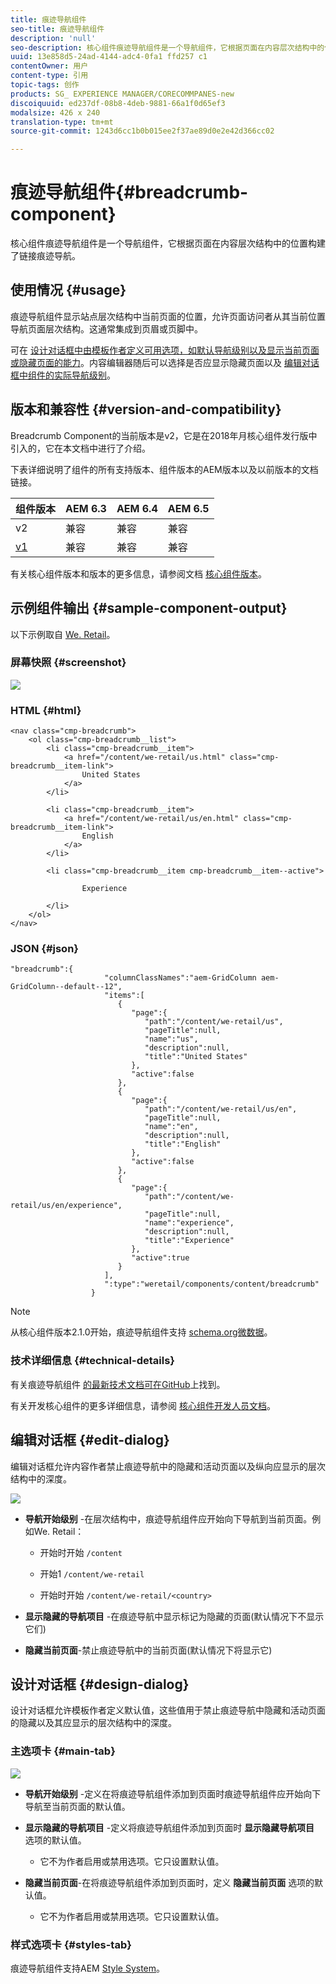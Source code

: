 ```yaml
---
title: 痕迹导航组件
seo-title: 痕迹导航组件
description: 'null'
seo-description: 核心组件痕迹导航组件是一个导航组件，它根据页面在内容层次结构中的位置构建了链接痕迹导航。
uuid: 13e858d5-24ad-4144-adc4-0fa1 ffd257 c1
contentOwner: 用户
content-type: 引用
topic-tags: 创作
products: SG_ EXPERIENCE MANAGER/CORECOMMPANES-new
discoiquuid: ed237df-08b8-4deb-9881-66a1f0d65ef3
modalsize: 426 x 240
translation-type: tm+mt
source-git-commit: 1243d6cc1b0b015ee2f37ae89d0e2e42d366cc02

---
```



# 痕迹导航组件{#breadcrumb-component}

核心组件痕迹导航组件是一个导航组件，它根据页面在内容层次结构中的位置构建了链接痕迹导航。

## 使用情况 {#usage}

痕迹导航组件显示站点层次结构中当前页面的位置，允许页面访问者从其当前位置导航页面层次结构。这通常集成到页眉或页脚中。

可在 [设计对话框中由模板作者定义可用选项，如默认导航级别以及显示当前页面或隐藏页面的能力](#design-dialog)。内容编辑器随后可以选择是否应显示隐藏页面以及 [编辑对话框中组件的实际导航级别](#edit-dialog)。

## 版本和兼容性 {#version-and-compatibility}

Breadcrumb Component的当前版本是v2，它是在2018年月核心组件发行版中引入的，它在本文档中进行了介绍。

下表详细说明了组件的所有支持版本、组件版本的AEM版本以及以前版本的文档链接。

| 组件版本 | AEM 6.3 | AEM 6.4 | AEM 6.5 |
|--- |--- |--- |--- |
| v2 | 兼容 | 兼容 | 兼容 |
| [v1](breadcrumb-v1.md) | 兼容 | 兼容 | 兼容 |

有关核心组件版本和版本的更多信息，请参阅文档 [核心组件版本](versions.md)。

## 示例组件输出 {#sample-component-output}

以下示例取自 [We. Retail](https://helpx.adobe.com/experience-manager/6-5/sites/developing/using/we-retail.html)。

### 屏幕快照 {#screenshot}

![](assets/chlimage_1.png)

### HTML {#html}

```
<nav class="cmp-breadcrumb">
    <ol class="cmp-breadcrumb__list">
        <li class="cmp-breadcrumb__item">
            <a href="/content/we-retail/us.html" class="cmp-breadcrumb__item-link">
                United States
            </a>
        </li>
    
        <li class="cmp-breadcrumb__item">
            <a href="/content/we-retail/us/en.html" class="cmp-breadcrumb__item-link">
                English
            </a>
        </li>
    
        <li class="cmp-breadcrumb__item cmp-breadcrumb__item--active">
            
                Experience
            
        </li>
    </ol>
</nav>
```

### JSON {#json}

```
"breadcrumb":{  
                     "columnClassNames":"aem-GridColumn aem-GridColumn--default--12",
                     "items":[  
                        {  
                           "page":{  
                              "path":"/content/we-retail/us",
                              "pageTitle":null,
                              "name":"us",
                              "description":null,
                              "title":"United States"
                           },
                           "active":false
                        },
                        {  
                           "page":{  
                              "path":"/content/we-retail/us/en",
                              "pageTitle":null,
                              "name":"en",
                              "description":null,
                              "title":"English"
                           },
                           "active":false
                        },
                        {  
                           "page":{  
                              "path":"/content/we-retail/us/en/experience",
                              "pageTitle":null,
                              "name":"experience",
                              "description":null,
                              "title":"Experience"
                           },
                           "active":true
                        }
                     ],
                     ":type":"weretail/components/content/breadcrumb"
                  }
```

>[!NOTE]
>
>从核心组件版本2.1.0开始，痕迹导航组件支持 [schema.org微数据](https://schema.org/BreadcrumbList)。

### 技术详细信息 {#technical-details}

有关痕迹导航组件 [的最新技术文档可在GitHub](https://github.com/adobe/aem-core-wcm-components/blob/master/content/src/content/jcr_root/apps/core/wcm/components/breadcrumb/v2/breadcrumb)上找到。

有关开发核心组件的更多详细信息，请参阅 [核心组件开发人员文档](developing.md)。

## 编辑对话框 {#edit-dialog}

编辑对话框允许内容作者禁止痕迹导航中的隐藏和活动页面以及纵向应显示的层次结构中的深度。

![](assets/screen_shot_2018-01-12at124250.png)

* **导航开始级别** -在层次结构中，痕迹导航组件应开始向下导航到当前页面。例如We. Retail：

   * 开始时开始 `/content`

   * 开始1 `/content/we-retail`
   * 开始时开始 `/content/we-retail/<country>`

* **显示隐藏的导航项目** -在痕迹导航中显示标记为隐藏的页面(默认情况下不显示它们)
* **隐藏当前页面**-禁止痕迹导航中的当前页面(默认情况下将显示它)

## 设计对话框 {#design-dialog}

设计对话框允许模板作者定义默认值，这些值用于禁止痕迹导航中隐藏和活动页面的隐藏以及其应显示的层次结构中的深度。

### 主选项卡 {#main-tab}

![](assets/screen_shot_2018-01-12at124437.png)

* **导航开始级别** -定义在将痕迹导航组件添加到页面时痕迹导航组件应开始向下导航至当前页面的默认值。
* **显示隐藏的导航项目** -定义将痕迹导航组件添加到页面时 **显示隐藏导航项目** 选项的默认值。

   * 它不为作者启用或禁用选项。它只设置默认值。

* **隐藏当前页面**-在将痕迹导航组件添加到页面时，定义 **隐藏当前页面** 选项的默认值。

   * 它不为作者启用或禁用选项。它只设置默认值。

### 样式选项卡 {#styles-tab}

痕迹导航组件支持AEM [Style System](authoring.md#component-styling)。